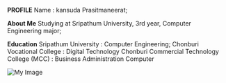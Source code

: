 **PROFILE**
Name : kansuda Prasitmaneerat;

**About Me**
Studying at Sripathum University, 3rd year, Computer Engineering major;

**Education**
Sripathum University                             :  Computer Engineering;
Chonburi Vocational College                      :  Digital Technology
Chonburi Commercial Technology College (MCC)     :  Business Administration Computer


![My Image](https://www.canva.com/design/DAGVOjECets/26b_wyGsqioXoYtGk9tsQg/view?utm_content=DAGVOjECets&utm_campaign=designshare&utm_medium=link&utm_source=editor)
